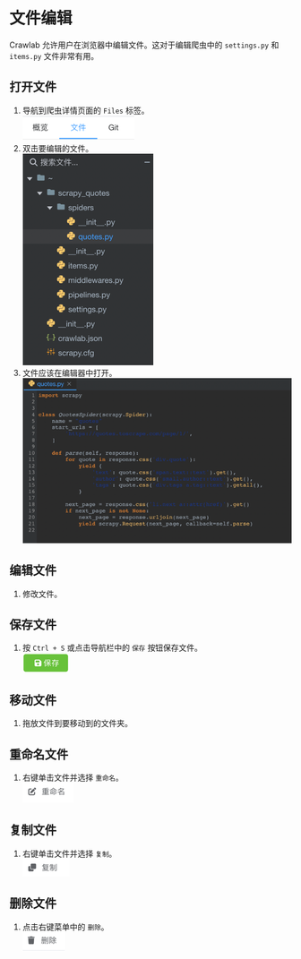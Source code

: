# 文件编辑

Crawlab 允许用户在浏览器中编辑文件。这对于编辑爬虫中的 `settings.py` 和 `items.py` 文件非常有用。

## 打开文件

1. 导航到爬虫详情页面的 `Files` 标签。 <br>![files-tab](./img/files-tab.png)
2. 双击要编辑的文件。 <br>![files-sidebar](./img/files-sidebar.png)
3. 文件应该在编辑器中打开。 <br>![file-editor](./img/file-editor.png)

## 编辑文件

1. 修改文件。

## 保存文件

1. 按 `Ctrl + S` 或点击导航栏中的 `保存` 按钮保存文件。 <br>![save-btn](./img/save-btn.png)

## 移动文件

1. 拖放文件到要移动到的文件夹。

## 重命名文件

1. 右键单击文件并选择 `重命名`。 <br>![rename](./img/rename.png)

## 复制文件

1. 右键单击文件并选择 `复制`。 <br>![duplicate](./img/duplicate.png)

## 删除文件

1. 点击右键菜单中的 `删除`。 <br>![delete-file](./img/delete-file.png)

